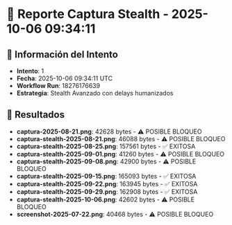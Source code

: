 # 📸 Reporte Captura Stealth - 2025-10-06 09:34:11

## 🎯 Información del Intento
- **Intento**: 1
- **Fecha**: 2025-10-06 09:34:11 UTC
- **Workflow Run**: 18276176639
- **Estrategia**: Stealth Avanzado con delays humanizados

## 📁 Resultados
- **captura-2025-08-21.png**: 42628 bytes - ⚠️ POSIBLE BLOQUEO
- **captura-stealth-2025-08-21.png**: 46088 bytes - ⚠️ POSIBLE BLOQUEO
- **captura-stealth-2025-08-25.png**: 157561 bytes - ✅ EXITOSA
- **captura-stealth-2025-09-01.png**: 41260 bytes - ⚠️ POSIBLE BLOQUEO
- **captura-stealth-2025-09-08.png**: 42900 bytes - ⚠️ POSIBLE BLOQUEO
- **captura-stealth-2025-09-15.png**: 165093 bytes - ✅ EXITOSA
- **captura-stealth-2025-09-22.png**: 163945 bytes - ✅ EXITOSA
- **captura-stealth-2025-09-29.png**: 162908 bytes - ✅ EXITOSA
- **captura-stealth-2025-10-06.png**: 42602 bytes - ⚠️ POSIBLE BLOQUEO
- **screenshot-2025-07-22.png**: 40468 bytes - ⚠️ POSIBLE BLOQUEO
